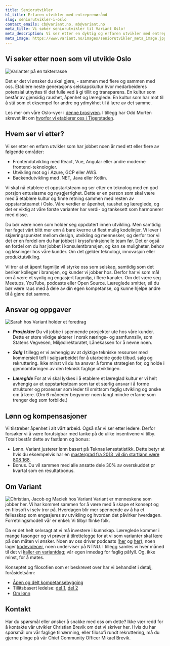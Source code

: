 ```yaml
---
title: Seniorutvikler
h1_title: Erfaren utvikler med entreprenørånd
slug: seniorutvikler-i-oslo
contact_emails: cb@variant.no, mb@variant.no
meta_title: Vi søker seniorutvikler til Variant Oslo!
meta_description: Vi ser etter en dyktig og erfaren utvikler med entreprenørånd som kan være med å forme et nytt selskap.
meta_image: https://www.variant.no/images/seniorutvikler_meta_image.jpg
---
```


## Vi søker etter noen som vil utvikle Oslo

![Varianter på en takterrasse](/images/utvikler-takterrasse.png)

Det er det vi ønsker du skal gjøre, - sammen med flere og sammen med oss. Etablere neste generasjons selskapskultur hvor medarbeideres potensial utnyttes til det fulle ved å gi tillit og transparens. En kultur som består av gjensidig raushet, åpenhet og læreglede. En kultur som har mot til å stå som et eksempel for andre og ydmykhet til å lære av det samme.

Les mer om våre Oslo-vyer i [denne brosjyren](https://variant.no/oslovyer). I tillegg har Odd Morten skrevet litt om [hvorfor vi etablerer oss i Tigerstaden](https://blog.variant.no/hei-oslo-717ea91e45b9).

## Hvem ser vi etter?

Vi ser etter en erfarn utvikler som har jobbet noen år med ett eller flere av følgende områder:

- Frontendutvikling med React, Vue, Angular eller andre moderne frontend-teknologier.
- Utvikling mot og i Azure, GCP eller AWS.
- Backendutvikling med .NET, Java eller Kotlin.

Vi skal nå etablere et oppstartsteam og ser etter en teknolog med en god porsjon entusiasme og nysgjerrighet. Dette er en person som skal være med å etablere kultur og finne retning sammen med resten av oppstartsteamet i Oslo. Våre verdier er åpenhet, raushet og læreglede, og det er viktig at våre første varianter har verdi- og tankesett som harmonerer med disse.

Du bør være noen som holder seg oppdatert innen utvikling. Men samtidig har faget vårt blitt mer enn å bare kverne ut flest mulig kodelinjer. Vi lever i skjæringspunktet mellom design, utvikling og mennesker, og derfor tror vi det er en fordel om du har jobbet i kryssfunksjonelle team før. Det er også en fordel om du har jobbet i konsulentbransjen, og kan se muligheter, behov og løsninger hos våre kunder. Om det gjelder teknologi, innovasjon eller produktutvikling.

Vi tror at et åpent fagmiljø vil styrke oss som selskap, samtidig som det beriker kolleger i bransjen, og kunder vi jobber hos. Derfor har vi som mål om å være et synlig og engasjert fagmiljø, i flere kanaler. Om det være seg Meetups, YouTube, podcasts eller Open Source. Læreglede smitter, så du bør være raus med å dele av din egen kompetanse, og kunne hjelpe andre til å gjøre det samme.

## Ansvar og oppgaver

<div class="left"><img alt="Sarah hos Variant holder et foredrag" src="/images/utvikler-sarah.png"/></div>

- **_Prosjekter_** Du vil jobbe i spennende prosjekter ute hos våre kunder. Dette er store viktige aktører i norsk nærings- og samfunnsliv, som Statens Vegvesen, Miljødirektoratet, Lånekassen for å nevne noen.
- **_Salg_** I tillegg er vi avhengig av at dyktige tekniske ressurser med kommersiell teft i salgsarbeidet for å utarbeide gode tilbud. salg og rekruttering. Ikke minst vil du ha ansvar å forme strategien for, og holde i gjennomføringen av den teknisk faglige utviklingen.

- **_Læreglde_** For at vi skal lykkes i å etablere et læreglad kultur er vi helt avhengig av et oppstartesteam som tar et særlig ansvar i å forme strukturer og prosesser som leder til smittsom faglig utvikling og ønske om å lære. (Om 6 måneder begynner noen langt mindre erfarne som trenger deg som forbilde.)

## Lønn og kompensasjoner

Vi tilstreber åpenhet i alt vårt arbeid. Også når vi ser etter ledere. Derfor forsøker vi å være forutsigbar med tanke på de ulike insentivene vi tilby. Totalt består dette av fastlønn og bonus:

- Lønn. Variant justerer lønn basert på Teknas lønsstatistikk. Dette betyr at hvis du eksempelvis har en [mastergrad fra 2013, vil din startlønn være 808 168](/kalkulator?year=2013&degree=masters).
- Bonus. Du vil sammen med alle ansatte dele 30% av overskuddet pr kvartal som en resultatbonus.

## Om Variant

![Christian, Jacob og Maciek hos Variant](/images/utvikler-jacob.png)
Variant er menneskene som jobber her. Vi har kommet sammen for å være med å skape et konsept og en filosofi vi selv tror på. Hverdagen blir mer spennende av å ha et fellesskap som engasjeres av utvikling og hvordan det påvirker hverdagen. Forretningsmodell vår er enkel: Vi tilbyr flinke folk.

Da er det helt selvsagt at vi må investere i kunnskap. Læreglede kommer i mange fasonger og vi prøver å tilrettelegge for at vi som varianter skal lære på den måten vi ønsker. Noen av oss driver podcasts ([her](http://bartjs.io/tag/podcast-episode/) og [her](https://kortslutning.fun/)), noen lager [kodevideoer](https://youtube.com/kodesnutt), noen underviser på NTNU. I tillegg samles vi hver måned til det vi [kaller en variantdag](https://blog.variant.no/tagged/variantdag); vår egen innedag for faglig påfyll. Og, ikke minst, for å møtes.

Konseptet og filosofien som er beskrevet over har vi behandlet i detalj, foråsidetsånn:

- [Åpen og delt kompetansebygging](https://blog.variant.no/aapen-og-delt-kompetansebygging-c229771eee93)
- Tillitsbasert ledelse: [del 1](https://blog.variant.no/tillitsbasert-ledelse-del-1-hva-og-hvorfor-86f6aa485cf9), [del 2](https://blog.variant.no/tillitsbasert-ledelse-del-2-sette-retning-449452fcc6a6)
- [Om lønn](https://blog.variant.no/bonusutbetaling-og-l%C3%B8nnsjusteringer-c6d340f0a6d)

## Kontakt

Har du spørsmål eller ønsker å snakke med oss om dette? Ikke vær redd for å kontakte vår utvikler Christian Brevik om det vi skriver her. Hvis du har spørsmål om vår faglige tilnærming, eller filosofi rundt rekruttering, må du gjerne plinge på vår Chief Community Officer Mikael Brevik.
